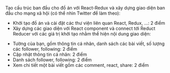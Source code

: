 Tạo cấu trúc ban đầu cho đồ án với React-Redux và xây dựng giao diện ban đầu cho mạng xã hội (có thể nhìn Twitter để làm theo):

- Khởi tạo đồ án và cài đặt các thư viện liên quan React, Redux, ...: 2 điểm
- Xây dựng các giao diện với React component và connect tới Reduct Reducer với các giá trị khởi tạo nhằm thể hiện nội dung giao diện:

* Tường của bạn, gồm thông tin cá nhân, danh sách các bài viết, số lượng các follower, following: 2 điểm
* Cập nhật thông tin cá nhân: 2 điểm
* Danh sách follower, following: 2 điểm
* Xem chi tiết một bài viết gồm các comment, react, share: 2 điểm
